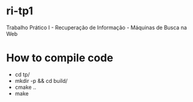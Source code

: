ri-tp1
======

Trabalho Prático I - Recuperação de Informação - Máquinas de Busca na Web

# How to compile code
- cd tp/
- mkdir -p && cd build/
- cmake ..
- make